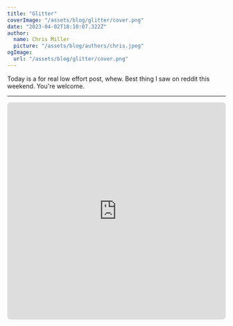 ```yaml
---
title: "Glitter"
coverImage: "/assets/blog/glitter/cover.png"
date: "2023-04-02T18:10:07.322Z"
author:
  name: Chris Miller
  picture: "/assets/blog/authors/chris.jpeg"
ogImage:
  url: "/assets/blog/glitter/cover.png"
---
```


Today is a for real low effort post, whew. Best thing I saw on reddit this weekend. You're welcome.

---



<iframe height="500" src="https://embed.reddit.com/r/maybemaybemaybe/comments/128rysq/maybe_maybe_maybe/?embed=true&amp;ref_source=embed&amp;ref=share&amp;utm_medium=widgets&amp;utm_source=embedv2&amp;utm_term=23&amp;utm_name=post_embed" width="640px" scrolling="no" allowfullscreen="true" sandbox="allow-scripts allow-same-origin allow-popups" style="border: none; max-width: 100%; border-radius: 8px; display: block; margin: 0px auto;"></iframe>
<script async="" src="https://embed.reddit.com/widgets.js" charset="UTF-8"></script>


